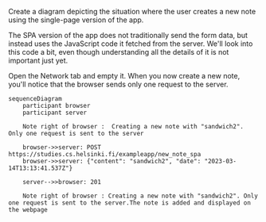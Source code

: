 Create a diagram depicting the situation where the user creates a new note using the single-page version of the app.

The SPA version of the app does not traditionally send the form data, but instead uses the JavaScript code it fetched from the server. We'll look into this code a bit, even though understanding all the details of it is not important just yet.

Open the Network tab and empty it. When you now create a new note, you'll notice that the browser sends only one request to the server.

```mermaid
sequenceDiagram
    participant browser
    participant server

    Note right of browser :  Creating a new note with "sandwich2". Only one request is sent to the server

    browser->>server: POST https://studies.cs.helsinki.fi/exampleapp/new_note_spa
    browser->>server: {"content": "sandwich2", "date": "2023-03-14T13:13:41.537Z"}
  
    server-->>browser: 201

    Note right of browser : Creating a new note with "sandwich2". Only one request is sent to the server.The note is added and displayed on the webpage

```